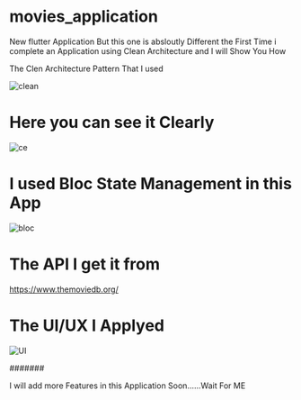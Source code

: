 # movies_application

New flutter Application But this one is absloutly Different the First Time i complete an Application using Clean Architecture  and I will Show You How

The Clen Architecture Pattern That I used

![clean](https://user-images.githubusercontent.com/76841665/190665731-a9915b63-b3f5-4459-89de-5a31a248de32.PNG)


# Here you can see it Clearly 

![ce](https://user-images.githubusercontent.com/76841665/190666044-d3ddc738-3808-4ebe-b49b-95f16cff52a1.PNG)
 
 
 # I used Bloc State Management in this App 
 
 ![bloc](https://user-images.githubusercontent.com/76841665/190666402-b95f041e-d165-4722-a128-b933d36ba782.PNG)


# The API I get it from 

https://www.themoviedb.org/

# The UI/UX I Applyed 

![UI](https://user-images.githubusercontent.com/76841665/190666769-bd65c198-91c7-4296-bb05-af11125f7777.PNG)


#######

I will add more Features in this Application Soon......Wait For ME 

